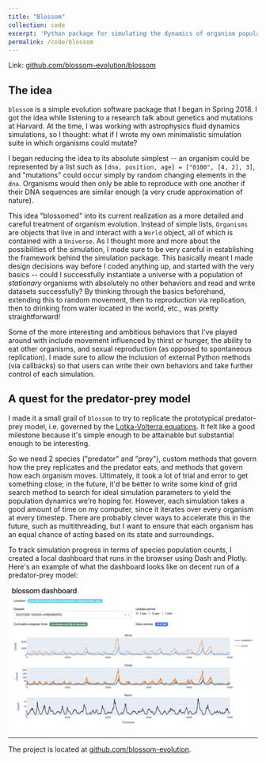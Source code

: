 ```yaml
---
title: "Blossom"
collection: code
excerpt: 'Python package for simulating the dynamics of organism populations.'
permalink: /code/blossom
---
```


Link: [github.com/blossom-evolution/blossom](https://github.com/blossom-evolution/blossom)

## The idea

`blossom` is a simple evolution software package that I began in Spring 2018. I got the idea while listening to a research talk about genetics and mutations at Harvard. At the time, I was working with astrophysics fluid dynamics simulations, so I thought: what if I wrote my own minimalistic simulation suite in which organisms could mutate?

I began reducing the idea to its absolute simplest -- an organism could be represented by a list such as `[dna, position, age] = ["0100", [4, 2], 3]`, and "mutations" could occur simply by random changing elements in the `dna`. Organisms would then only be able to reproduce with one another if their DNA sequences are similar enough (a very crude approximation of nature).

This idea "blossomed" into its current realization as a more detailed and careful treatment of organism evolution. Instead of simple lists, `Organisms` are objects that live in and interact with a `World` object, all of which is contained with a `Universe`. As I thought more and more about the possibilities of the simulation, I made sure to be very careful in establishing the framework behind the simulation package. This basically meant I made design decisions way before I coded anything up, and started with the very basics -- could I successfully instantiate a universe with a population of *stationary* organisms with absolutely no other behaviors and read and write datasets successfully? By thinking through the basics beforehand, extending this to random movement, then to reproduction via replication, then to drinking from water located in the world, etc., was pretty straightforward!

Some of the more interesting and ambitious behaviors that I've played around with include movement influenced by thirst or hunger, the ability to eat other organisms, and sexual reproduction (as opposed to spontaneous replication). I made sure to allow the inclusion of external Python methods (via callbacks) so that users can write their own behaviors and take further control of each simulation.

## A quest for the predator-prey model

I made it a small grail of `blossom` to try to replicate the prototypical predator-prey model, i.e. governed by the [Lotka-Volterra equations](https://en.wikipedia.org/wiki/Lotka%E2%80%93Volterra_equations). It felt like a good milestone because it's simple enough to be attainable but substantial enough to be interesting.

So we need 2 species ("predator" and "prey"), custom methods that govern how the prey replicates and the predator eats, and methods that govern how each organism moves. Ultimately, it took a lot of trial and error to get something close; in the future, it'd be better to write some kind of grid search method to search for ideal simulation parameters to yield the population dynamics we're hoping for. However, each simulation takes a good amount of time on my computer, since it iterates over every organism at every timestep. There are probably clever ways to accelerate this in the future, such as multithreading, but I want to ensure that each organism has an equal chance of acting based on its state and surroundings.

To track simulation progress in terms of species population counts, I created a local dashboard that runs in the browser using Dash and Plotly. Here's an example of what the dashboard looks like on decent run of a predator-prey model: 

![dashboard screenshot](/images/blossom-dashboard.png)

----

The project is located at [github.com/blossom-evolution](https://github.com/blossom-evolution/blossom).
